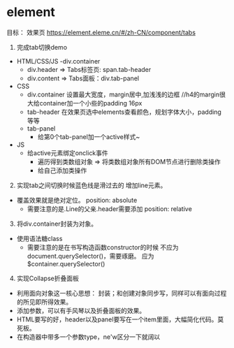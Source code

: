 # element

目标：
效果页 https://element.eleme.cn/#/zh-CN/component/tabs
1. 完成tab切换demo
  - HTML/CSS/JS
    -div.container
      - div.header => Tabs标签页: span.tab-header
      - div.content => Tabs面板：div.tab-panel
  - CSS
    - div.container 设置最大宽度，margin居中,加浅浅的边框 //h4的margin很大给container加一个小些的padding 16px
    - tab-header 在效果页选中elements查看颜色，规划字体大小，padding等等
    - tab-panel
      - 给第0个tab-panel加一个active样式~
      <!-- - 提供::hover伪类样式 -->
  - JS
    - 给active元素绑定onclick事件
      - 遍历得到类数组对象 => 将类数组对象所有DOM节点进行删除类操作
      - 给自己添加类操作

2. 实现tab之间切换时候蓝色线是滑过去的
增加line元素。
- 覆盖效果就是绝对定位。
  position: absolute
  - 需要注意的是.Line的父亲.header需要添加
  position: relative

3. 将div.container封装为对象。
  - 使用语法糖class
    - 需要注意的是在书写构造函数constructor的时候
    不应为document.querySelector()，需要琢磨。
    应为$container.querySelector()

4. 实现Collapse折叠面板
  - 利用面向对象这一核心思想：
  封装；和创建对象同步写，同样可以有面向过程的所见即所得效果。
  - 添加参数，可以有手风琴以及折叠面板的效果。
  - HTML要写的好，header以及panel要写在一个item里面，大幅简化代码。莫死板。
  - 在构造器中带多一个参数type，ne'w区分一下就阔以
